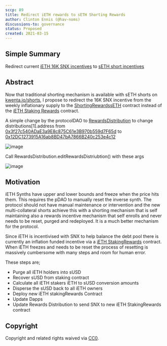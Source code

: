 ```yaml
---
sccp: 89
title: Redirect iETH rewards to sETH Shorting Rewards
author: Clinton Ennis (@hav-noms)
discussions-to: governance
status: Proposed
created: 2021-03-15
---
```


<!--You can leave these HTML comments in your merged SCCP and delete the visible duplicate text guides, they will not appear and may be helpful to refer to if you edit it again. This is the suggested template for new SCCPs. Note that an SCCP number will be assigned by an editor. When opening a pull request to submit your SCCP, please use an abbreviated title in the filename, `sccp-draft_title_abbrev.md`. The title should be 44 characters or less.-->

## Simple Summary

<!--"If you can't explain it simply, you don't understand it well enough." Provide a simplified and layman-accessible explanation of the SCCP.-->

Redirect current [iETH 16K SNX incentives](https://etherscan.io/address/0x3f27c540adae3a9e8c875c61e3b970b559d7f65d) to [sETH short incentives](http://contracts.synthetix.io/ShortingRewardssETH)

## Abstract

<!--A short (~200 word) description of the variable change proposed.-->

Now that traditional shorting mechanism is available with sETH shorts on [kwenta.io/shorts](https://kwenta.io/shorting), I propose to redirect the 16K SNX incentive from the weekly inflationary supply to the [ShortingRewardssETH](http://contracts.synthetix.io/ShortingRewardssETH) contract instead of the [iETH Staking Rewards](https://etherscan.io/address/0x3f27c540adae3a9e8c875c61e3b970b559d7f65d) contract. 

A simple change by the protocolDAO to [RewardsDistribution](http://contracts.synthetix.io/RewardsDistribution) to change distributions[1].address from [0x3f27c540ADaE3a9E8c875C61e3B970b559d7F65d](https://etherscan.io/address/0x3f27c540ADaE3a9E8c875C61e3B970b559d7F65d) to  [0x12DC1273915A16ab8BD47bA7866B240c253e4c12](https://etherscan.io/address/0x12DC1273915A16ab8BD47bA7866B240c253e4c12)

![image](https://user-images.githubusercontent.com/1251099/111264773-3c42a780-867c-11eb-8034-e313fe5f2fbd.png)

Call RewardsDistribution.editRewardsDistriubtion() with these args

![image](https://user-images.githubusercontent.com/1251099/111266487-bbd17600-867e-11eb-9f88-7b4d69a55e9a.png)


## Motivation

<!--The motivation is critical for SCCPs that want to update variables within Synthetix. It should clearly explain why the existing variable is not incentive aligned. SCCP submissions without sufficient motivation may be rejected outright.-->

iETH Synths have upper and lower bounds and freeze when the price hits them. This requires the pDAO to manually reset the inverse synth. The protocol should not have manual maintenance or intervention and the new multi-collateral shorts achieve this with a shorting mechanism that is self maintaining also a rewards incentive mechanism that self enrolls and never needs to be reset, purged and redeployed. It is a much better mechanism for the protocol.

Since iETH is incentivised with SNX to help balance the debt pool there is currently an inflation funded incentive via a [iETH StakingRewards](https://etherscan.io/address/0x3f27c540adae3a9e8c875c61e3b970b559d7f65d) contract. When iETH freezes and needs to be reset the process of resetting is massively cumbersome with many steps and room for human error. 

These steps are;

- Purge all iETH holders into sUSD
- Recover sUSD from staking contract
- Calculate all iETH stakers iETH to sUSD conversion amounts
- Disperse the sUSD back to all iETH owners
- Deploy new iETH stakingRewards Contract
- Update Dapps 
- Update Rewards Distribution to send SNX to new iETH StakingRewards contract

## Copyright

Copyright and related rights waived via [CC0](https://creativecommons.org/publicdomain/zero/1.0/).
